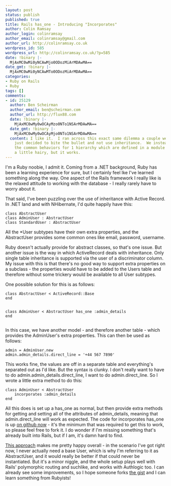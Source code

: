 ```yaml
---
layout: post
status: publish
published: true
title: Rails has_one - Introducing "Incorporates"
author: Colin Ramsay
author_login: colinramsay
author_email: colinramsay@gmail.com
author_url: http://colinramsay.co.uk
wordpress_id: 585
wordpress_url: http://colinramsay.co.uk/?p=585
date: !binary |-
  MjAxMC0wMi0yNCAwMjo0ODozMiArMDAwMA==
date_gmt: !binary |-
  MjAxMC0wMi0yNCAwMTo0ODozMiArMDAwMA==
categories:
- Ruby on Rails
- Ruby
tags: []
comments:
- id: 25129
  author: Ben Scheirman
  author_email: ben@scheirman.com
  author_url: http://flux88.com
  date: !binary |-
    MjAxMC0wMy0wOCAyMzo0NTo1NSArMDAwMA==
  date_gmt: !binary |-
    MjAxMC0wMy0wOCAyMjo0NTo1NSArMDAwMA==
  content: I like it.  I ran across this exact same dilemma a couple weeks ago and
    just decided to bite the bullet and not use inheritance.  We instead "include"
    the common behaviors for 1 hierarchy which are defined in a module somewhere.  It's
    a little hairy, but it works.
---
```

<p>I'm a Ruby noobie, I admit it. Coming from a .NET background, Ruby has been a learning experience for sure, but I certainly feel lke I've learned something along the way. One aspect of the Rails framework I really like is the relaxed attitude to working with the database - I really rarely have to worry about it.</p>
<p>That said, I've been puzzling over the use of inheritance with Active Record. In .NET land and with NHibernate, I'd quite happily have this:</p>
<pre><code class="csharp">class AbstractUser
class AdminUser : AbstractUser
class StandardUser : AbstractUser</code></pre>
<p>All the *User subtypes have their own extra properties, and the AbstractUser provides some common ones like email, password, username. </p>
<p>Ruby doesn't actually provide for abstract classes, so that's one issue. But another issue is the way in which ActiveRecord deals with inheritance. Only single table inheritance is supported via the user of a discriminator column. My issue with this is that there's no good way to support extra properties on a subclass - the properties would have to be added to the Users table and therefore without some trickery would be available to all User subtypes.</p>
<p>One possible solution for this is as follows:</p>
<pre><code class="ruby">class AbstractUser < ActiveRecord::Base
end

class AdminUser < AbstractUser
	has_one :admin_details
end</code></pre>
<p>In this case, we have another model - and therefore another table - which provides the AdminUser's extra properties. This can then be used as follows:</p>
<pre><code class="ruby">admin = AdminUser.new
admin.admin_details.direct_line = '+44 567 7890'</code></pre>
<p>This works fine, the values are off in a separate table and everything's separated out as I'd like. But the syntax is clunky. I don't really want to have to do admin.admin_details.direct_line, I want to do admin.direct_line. So I wrote a little extra method to do this:</p>
<pre><code class="ruby">class AdminUser < AbstractUser
	incorporates :admin_details
end</code></pre>
<p>All this does is set up a has_one as normal, but then provide extra methods for getting and setting all of the attributes of admin_details, meaning that admin.direct_line will work as expected. The code for incorporates has_one is up <a href="http://gist.github.com/312973">on github now</a> - it's the minimum that was required to get this to work, so please feel free to fork it. I do wonder if I'm missing something that's already built into Rails, but if I am, it's damn hard to find.</p>
<p><a href="http://gist.github.com/312973">This approach</a> makes me pretty happy overall - in the scenario I've got right now, I never actually need a base User, which is why I'm referring to it as AbstractUser, and it would really be better if that could never be instantiated. But it's a minor niggle, and the whole setup plays well with Rails' polymorphic routing and suchlike, and works with Authlogic too. I can already see some improvements, so I hope someone forks <a href="http://gist.github.com/312973">the gist</a> and I can learn something from Rubyists!</p>
